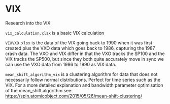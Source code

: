 # VIX
Research into the VIX

<code>vix_calculation.xlsx</code> is a basic VIX calculation

<code>VIXVXO.xlsx</code> is the data of the VIX going back to 1990 when it was first created plus the VXO data which goes back to 1986, capturing the 1987 crash data. The VXO and VIX differ in that the VXO tracks the SP100 and the VIX tracks the SP500, but since they both quite accurately move in sync we can use the VXO data from 1986 to 1990 as VIX data.

<code>mean_shift_algorithm_vix</code> is a clustering algorithm for data that does not necessarily follow normal distributions. Perfect for time series such as the VIX. For a more detailed explanation and bandwidth parameter optimisation of the mean_shift algorithm see: https://spin.atomicobject.com/2015/05/26/mean-shift-clustering/ 
